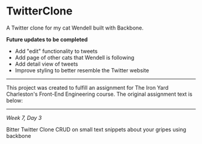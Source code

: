 # TwitterClone
A Twitter clone for my cat Wendell built with Backbone.

**Future updates to be completed**
* Add "edit" functionality to tweets
* Add page of other cats that Wendell is following
* Add detail view of tweets
* Improve styling to better resemble the Twitter website

----------------------------------

This project was created to fulfill an assignment for The Iron Yard Charleston's Front-End Engineering course. The original assignment text is below:

----------------------------------

*Week 7, Day 3*

Bitter Twitter Clone
CRUD on small text snippets about your gripes using backbone
